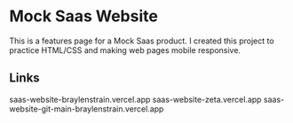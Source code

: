# Mock Saas Website
This is a features page for a Mock Saas product. I created this project to practice HTML/CSS and making web pages mobile responsive.

## Links
saas-website-braylenstrain.vercel.app
saas-website-zeta.vercel.app
saas-website-git-main-braylenstrain.vercel.app
